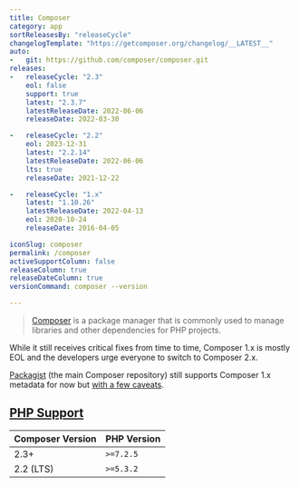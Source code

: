 ```yaml
---
title: Composer
category: app
sortReleasesBy: "releaseCycle"
changelogTemplate: "https://getcomposer.org/changelog/__LATEST__"
auto:
-   git: https://github.com/composer/composer.git
releases:
-   releaseCycle: "2.3"
    eol: false
    support: true
    latest: "2.3.7"
    latestReleaseDate: 2022-06-06
    releaseDate: 2022-03-30

-   releaseCycle: "2.2"
    eol: 2023-12-31
    latest: "2.2.14"
    latestReleaseDate: 2022-06-06
    lts: true
    releaseDate: 2021-12-22

-   releaseCycle: "1.x"
    latest: "1.10.26"
    latestReleaseDate: 2022-04-13
    eol: 2020-10-24
    releaseDate: 2016-04-05

iconSlug: composer
permalink: /composer
activeSupportColumn: false
releaseColumn: true
releaseDateColumn: true
versionCommand: composer --version

---
```


> [Composer](https://getcomposer.org/) is a package manager that is commonly used to manage libraries and other dependencies for PHP projects.

While it still receives critical fixes from time to time, Composer 1.x is mostly EOL and the developers urge everyone to switch to Composer 2.x.

[Packagist](https://packagist.org/) (the main Composer repository) still supports Composer 1.x metadata for now but [with a few caveats](https://blog.packagist.com/deprecating-composer-1-support/).

## [PHP Support](https://blog.packagist.com/composer-2-2/)

Composer Version|PHP Version
----------------|-----------
2.3+            | `>=7.2.5`
2.2 (LTS)       | `>=5.3.2`
